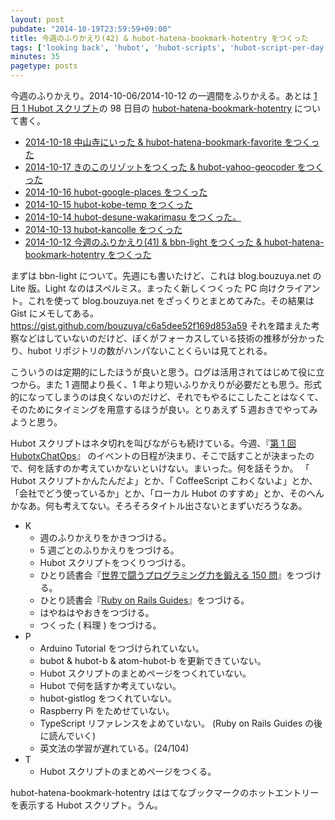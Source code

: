 ```yaml
---
layout: post
pubdate: "2014-10-19T23:59:59+09:00"
title: 今週のふりかえり(42) & hubot-hatena-bookmark-hotentry をつくった
tags: ['looking back', 'hubot', 'hubot-scripts', 'hubot-script-per-day']
minutes: 35
pagetype: posts
---
```

今週のふりかえり。2014-10-06/2014-10-12 の一週間をふりかえる。あとは [1 日 1 Hubot スクリプト][hubot-script-per-day]の 98 日目の [hubot-hatena-bookmark-hotentry][gh:bouzuya/hubot-hatena-bookmark-hotentry] について書く。

- [2014-10-18 中山寺にいった & hubot-hatena-bookmark-favorite をつくった][2014-10-18]
- [2014-10-17 きのこのリゾットをつくった & hubot-yahoo-geocoder をつくった][2014-10-17]
- [2014-10-16 hubot-google-places をつくった][2014-10-16]
- [2014-10-15 hubot-kobe-temp をつくった][2014-10-15]
- [2014-10-14 hubot-desune-wakarimasu をつくった。][2014-10-14]
- [2014-10-13 hubot-kancolle をつくった][2014-10-13]
- [2014-10-12 今週のふりかえり(41) & bbn-light をつくった & hubot-hatena-bookmark-hotentry をつくった][2014-10-12]

まずは bbn-light について。先週にも書いたけど、これは blog.bouzuya.net の Lite 版。Light なのはスペルミス。まったく新しくつくった PC 向けクライアント。これを使って blog.bouzuya.net をざっくりとまとめてみた。その結果は Gist にメモしてある。https://gist.github.com/bouzuya/c6a5dee52f169d853a59 それを踏まえた考察などはしていないのだけど、ぼくがフォーカスしている技術の推移が分かったり、hubot リポジトリの数がハンパないことくらいは見てとれる。

こういうのは定期的にしたほうが良いと思う。ログは活用されてはじめて役に立つから。また 1 週間より長く、1 年より短いふりかえりが必要だとも思う。形式的になってしまうのは良くないのだけど、それでもやるにこしたことはなくて、そのためにタイミングを用意するほうが良い。とりあえず 5 週おきでやってみようと思う。

Hubot スクリプトはネタ切れを叫びながらも続けている。今週、『[第 1 回 HubotxChatOps][hubotxchatops#1]』  のイベントの日程が決まり、そこで話すことが決まったので、何を話すのか考えていかないといけない。まいった。何を話そうか。 「 Hubot スクリプトかんたんだよ」とか、「 CoffeeScript こわくないよ」とか、「会社でどう使っているか」とか、「ローカル Hubot のすすめ」とか、そのへんかなあ。何も考えてない。そろそろタイトル出さないとまずいだろうなあ。

- K
  - 週のふりかえりをかきつづける。
  - 5 週ごとのふりかえりをつづける。
  - Hubot スクリプトをつくりつづける。
  - ひとり読書会『[世界で闘うプログラミング力を鍛える 150 問][hitoridokusho/books/3]』をつづける。
  - ひとり読書会『[Ruby on Rails Guides][hitoridokusho/books/railsguides]』をつづける。
  - はやねはやおきをつづける。
  - つくった ( 料理 ) をつづける。
- P
  - Arduino Tutorial をつづけられていない。
  - bubot & hubot-b & atom-hubot-b を更新できていない。
  - Hubot スクリプトのまとめページをつくれていない。
  - Hubot で何を話すか考えていない。
  - hubot-gistlog をつくれていない。
  - Raspberry Pi をためせていない。
  - TypeScript リファレンスをよめていない。 (Ruby on Rails Guides の後に読んでいく)
  - 英文法の学習が遅れている。(24/104)
- T
  - Hubot スクリプトのまとめページをつくる。

hubot-hatena-bookmark-hotentry ははてなブックマークのホットエントリーを表示する Hubot スクリプト。うん。

[2014-10-18]: http://blog.bouzuya.net/2014/10/18/
[2014-10-17]: http://blog.bouzuya.net/2014/10/17/
[2014-10-16]: http://blog.bouzuya.net/2014/10/16/
[2014-10-15]: http://blog.bouzuya.net/2014/10/15/
[2014-10-14]: http://blog.bouzuya.net/2014/10/14/
[2014-10-13]: http://blog.bouzuya.net/2014/10/13/
[2014-10-12]: http://blog.bouzuya.net/2014/10/12/
[gh:bouzuya/hubot-hatena-bookmark-hotentry]: https://github.com/bouzuya/hubot-hatena-bookmark-hotentry
[hubot-script-per-day]: http://blog.bouzuya.net/posts?tags=hubot-script-per-day
[hitoridokusho/books/3]: http://www.amazon.co.jp/dp/B00HR19TSO/
[hitoridokusho/books/railsguides]: http://guides.rubyonrails.org/
[hubotxchatops#1]: http://connpass.com/event/9370/

